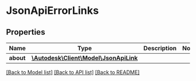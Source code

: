 # JsonApiErrorLinks

## Properties
Name | Type | Description | Notes
------------ | ------------- | ------------- | -------------
**about** | [**\Autodesk\Client\Model\JsonApiLink**](JsonApiLink.md) |  | 

[[Back to Model list]](../README.md#documentation-for-models) [[Back to API list]](../README.md#documentation-for-api-endpoints) [[Back to README]](../README.md)


